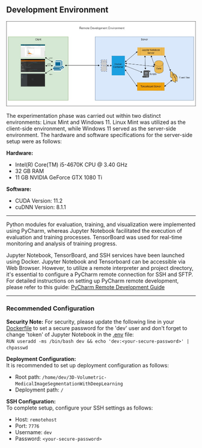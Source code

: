 ## Development Environment

<p align="center">
  <img src="../reports/figures/devenv_diagram.jpeg"/>
</p>

The experimentation phase was carried out within two distinct environments: Linux Mint and Windows 11. Linux Mint was utilized as the client-side environment, while Windows 11 served as the server-side environment. The hardware and software specifications for the server-side setup were as follows:

**Hardware:**
- Intel(R) Core(TM) i5-4670K CPU @ 3.40 GHz
- 32 GB RAM
- 11 GB NVIDIA GeForce GTX 1080 Ti

**Software:**
- CUDA Version: 11.2
- cuDNN Version: 8.1.1

---

Python modules for evaluation, training, and visualization were implemented using PyCharm, whereas Jupyter Notebook facilitated the execution of evaluation and training processes. TensorBoard was used for real-time monitoring and analysis of training progress.

Jupyter Notebook, TensorBoard, and SSH services have been launched using Docker. Jupyter Notebook and Tensorboard can be accessible via Web Browser. However, to utilize a remote interpreter and project directory, it's essential to configure a PyCharm remote connection for SSH and SFTP.
For detailed instructions on setting up PyCharm remote development, please refer to this guide: [PyCharm Remote Development Guide](https://medium.com/@erikhallstrm/work-remotely-with-pycharm-tensorflow-and-ssh-c60564be862d)


---
### Recommended Configuration
**Security Note:** For security, please update the following line in your [Dockerfile](Dockerfile.devenv) to set a secure password for the 'dev' user and don't forget to change 'token' of Jupyter Notebook in the [.env](../.env) file:\
`RUN useradd -ms /bin/bash dev && echo 'dev:<your-secure-password>' | chpasswd`

**Deployment Configuration:**\
It is recommended to set up deployment configuration as follows:
- Root path: `/home/dev/3D-Volumetric-MedicalImageSegmentationWithDeepLearning`
- Deployment path: `/`

**SSH Configuration:**\
To complete setup, configure your SSH settings as follows:
- Host: `remotehost`
- Port: `7776`
- Username: `dev`
- Password: `<your-secure-password>`

